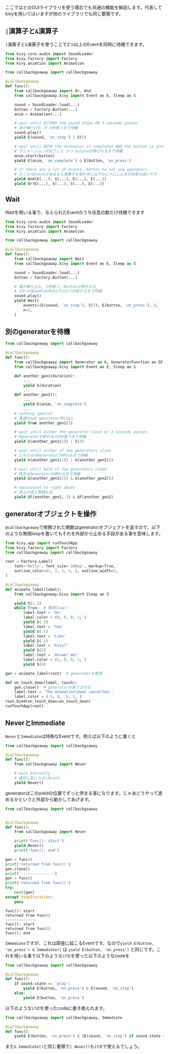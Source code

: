 ここではどのGUIライブラリを使う場合でも共通の機能を解説します。代表してkivyを用いてはいますが他のライブラリでも同じ要領です。

## `|`演算子と`&`演算子

`|`演算子と`&`演算子を使うことで2つ以上のEventを同時に待機できます。

```python
from kivy.core.audio import SoundLoader
from kivy.factory import Factory
from kivy.animtion import Animation

from callbackgoaway import callbackgoaway

@callbackgoaway
def func():
    from callbackgoaway import Or, And
    from callbackgoaway.kivy import Event as E, Sleep as S

    sound = SoundLoader.load(...)
    button = Factory.Button(...)
    anim = Animation(...)

    # wait until EITHER the sound stops OR 5 seconds passes
    # 音が鳴り止む か 5秒経つまで待機
    sound.play()
    yield E(sound, 'on_stop') | S(5)

    # wait until BOTH the animation is completed AND the button is pressed
    # アニメーションが完了して かつ buttonが押されるまで待機
    anim.start(button)
    yield E(anim, 'on_complete') & E(button, 'on_press')

    # if there are a lof of events, better to not use operators
    # たくさんEventがあるなら演算子を使わずに以下のようにした方が効率は良いです
    yield And(E(...), S(...), E(...), E(...))
    yield Or(E(...), S(...), S(...), E(...))
```

## Wait

Waitを用いる事で、与えられたEventのうち任意の数だけ待機できます

```python
from kivy.core.audio import SoundLoader
from kivy.factory import Factory
from kivy.animtion import Animation

from callbackgoaway import callbackgoaway

@callbackgoaway
def func():
    from callbackgoaway import Wait
    from callbackgoaway.kivy import Event as E, Sleep as S

    sound = SoundLoader.load(...)
    button = Factory.Button(...)

    # 音が鳴り止む, 5秒経つ, Buttonが押される,
    # の3つのEventの内のどれか2つが起きるまで待機
    sound.play()
    yield Wait(
        events=(E(sound, 'on_stop'), S(5), E(button, 'on_press'), ),
        n=2,
    )
```

## 別のgeneratorを待機

```python
from callbackgoaway import callbackgoaway

@callbackgoaway
def func():
    from callbackgoaway import Generator as G, GeneratorFunction as GF
    from callbackgoaway.kivy import Event as E, Sleep as S

    def another_gen1(duration):
        ...
        yield S(duration)
        ...
    def another_gen2():
        ...
        yield E(anim, 'on_complete')
        ...
    # nothing special
    # 普通のsub generator呼び出し
    yield from another_gen1(1)

    # wait until either the generator close or 3 seconds passes
    # Generatorが終わるか3秒経つまで待機
    yield G(another_gen1(1)) | S(3)

    # wait until either of two generators close
    # どちらかのGeneratorが終わるまで待機
    yield G(another_gen1(1)) | G(another_gen2())

    # wait until both of two generators close
    # 両方のGeneratorが終わるまで待機
    yield G(another_gen1(1)) & G(another_gen2())

    # equivalent to right above
    # 真上の式と等価な式
    yield GF(another_gen1, 1) & GF(another_gen2)
```

## generatorオブジェクトを操作

`@callbackgoaway`で修飾された関数はgeneratorオブジェクトを返すので、以下のような無限loopを書いてもそれを外部から止める手段がある事を意味します。

```python
from kivy.app import runTouchApp
from kivy.factory import Factory
from callbackgoaway import callbackgoaway

root = Factory.Label(
    text='Hello', font_size='100sp', markup=True,
    outline_color=(1, 1, 1, 1, ), outline_width=2,
)

@callbackgoaway
def animate_label(label):
    from callbackgoaway.kivy import Sleep as S

    yield S(1.5)
    while True:  # 無限loop!!
        label.text = 'Do'
        label.color = (0, 0, 0, 1, )
        yield S(.5)
        label.text = 'You'
        yield S(.5)
        label.text = 'Like'
        yield S(.5)
        label.text = 'Kivy?'
        yield S(2)
        label.text = 'Answer me!'
        label.color = (1, 0, 0, 1, )
        yield S(3)

gen = animate_label(root)  # generatorを取得

def on_touch_down(label, touch):
    gen.close()  # generatorを終了させる
    label.text = 'The animation\nwas cancelled.'
    label.color = (.5, 0, .5, 1, )
root.bind(on_touch_down=on_touch_down)
runTouchApp(root)
```

## NeverとImmediate

`Never`と`Immediate`は特殊なEventです。例えば以下のように書くと

```python
from callbackgoaway import callbackgoaway

@callbackgoaway
def func():
    from callbackgoaway import Never

    # wait eternally
    # 絶対に起こらないEvent
    yield Never()
```

generatorはこのyieldの位置でずっと停まる事になります。じゃあどうやって進めるかというと外部から動かしてあげます。

```python
from callbackgoaway import callbackgoaway


@callbackgoaway
def func():
    from callbackgoaway import Never

    print('func(): start')
    yield Never()
    print('func(): end')

gen = func()
print('returned from func()')
gen.close()
print('--------------')
gen = func()
print('returned from func()')
try:
    next(gen)
except StopIteration:
    pass
```

```text
func(): start
returned from func()
--------------
func(): start
returned from func()
func(): end
```

`Immediate`ですが、これは即座に起こるEventです。なので`yield E(button, 'on_press') & Immediate()` は `yield E(button, 'on_press')` と同じです。これを用いる事で以下のような`if文`を使った以下のようなcodeを

```python
from callbackgoaway import callbackgoaway

@callbackgoaway
def func():
    if sound.state == 'play':
        yield E(button, 'on_press') & E(sound, 'on_stop')
    else:
        yield E(button, 'on_press')
```

以下のような`if式`を使ったcodeに書き換えれます。

```python
from callbackgoaway import callbackgoaway, Immediate

@callbackgoaway
def func():
    yield E(button, 'on_press') & (E(sound, 'on_stop') if sound.state == 'play' else Immediate())
```

また`& Immediate()`と同じ要領で`| Never()`も`if式`で使えるでしょう。
